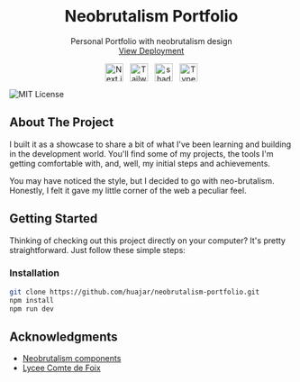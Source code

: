 
<br />
<div align="center">
  <h1 align="center">Neobrutalism Portfolio</h1>
  <p align="center">
    Personal Portfolio with neobrutalism design
    <br />
    <a href="https://huaj.ar">View Deployment</a>
  </p>
  <div style="display: flex; justify-content: center; gap: 12px; margin-top: 12px;">
    <img src="https://readmebadge.vercel.app/badges/nextjs.svg" alt="Next.js" height="32" />
    <img src="https://readmebadge.vercel.app/badges/tailwind.svg" alt="Tailwind CSS" height="32" />
    <img src="https://readmebadge.vercel.app/badges/shadcn.svg" alt="shadcnUI" height="32" />
    <img src="https://readmebadge.vercel.app/badges/typescript.svg" alt="Typescript" height="32" />
  </div>
</div>

![MIT License](https://img.shields.io/badge/License-MIT-green.svg)

## About The Project

I built it as a showcase to share a bit of what I've been learning and building in the development world. You'll find some of my projects, the tools I'm getting comfortable with, and, well, my initial steps and achievements.

You may have noticed the style, but I decided to go with neo-brutalism. Honestly, I felt it gave my little corner of the web a peculiar feel.

## Getting Started

Thinking of checking out this project directly on your computer? It's pretty straightforward. Just follow these simple steps:

### Installation

   ```sh
   git clone https://github.com/huajar/neobrutalism-portfolio.git
   npm install
   npm run dev
   ```

## Acknowledgments

* [Neobrutalism components](https://www.neobrutalism.dev/)
* [Lycee Comte de Foix](https://github.com/NoeSourdes/lycee-comte-de-foix)

